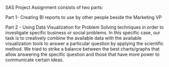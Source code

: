 SAS Project Assignment consists of two parts:

Part 1- Creating BI reports to use by other people beside the Marketing VP

Part 2 - Using Data Visualization for Problem Solving techniques in order to investigate specific business or social problems. In this specific case, our task is to creatively combine the available data with the available visualization tools to answer a particular question by applying the scientific method. We tried to strike a balance between the best charts/graphs that allow answering the specific question and those that have more power to communicate certain ideas.
